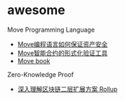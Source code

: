 # awesome
Move Programming Language
- [Move编程语言如何保证资产安全](https://www.bilibili.com/video/BV1WA411e7Hr)
- [Move智能合约的形式化验证工具](https://weibo.com/ttarticle/p/show?id=2309404537532376285287)
- [Move book](https://move-book.com/cn)

Zero-Knowledge Proof
- [深入理解区块链二层扩展方案 Rollup](https://weibo.com/ttarticle/p/show?id=2309404479538624069647)


